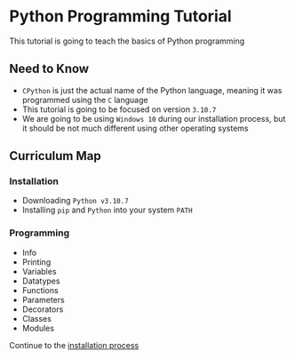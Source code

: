 # Python Programming Tutorial
This tutorial is going to teach the basics of Python programming

## Need to Know
- `CPython` is just the actual name of the Python language, meaning it was programmed using the `C` language
- This tutorial is going to be focused on version `3.10.7`
- We are going to be using `Windows 10` during our installation process, but it should be not much different using other operating systems

## Curriculum Map
### Installation
- Downloading `Python v3.10.7`
- Installing `pip` and `Python` into your system `PATH`

### Programming
- Info
- Printing
- Variables
- Datatypes
- Functions
- Parameters
- Decorators
- Classes
- Modules

Continue to the [installation process](link.whatever)
